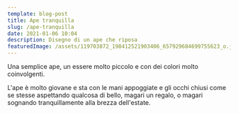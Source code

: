 ```yaml
---
template: blog-post
title: Ape tranquilla
slug: /ape-tranquilla
date: 2021-01-06 10:04
description: Disegno di un ape che riposa
featuredImage: /assets/119703872_198412521903406_657929684699755623_o.jpg
---
```

Una semplice ape, un essere molto piccolo e con dei colori molto coinvolgenti.

L'ape è molto giovane e sta con le mani appoggiate e gli occhi chiusi come se stesse aspettando qualcosa di bello, magari un regalo, o magari sognando tranquillamente alla brezza dell'estate.